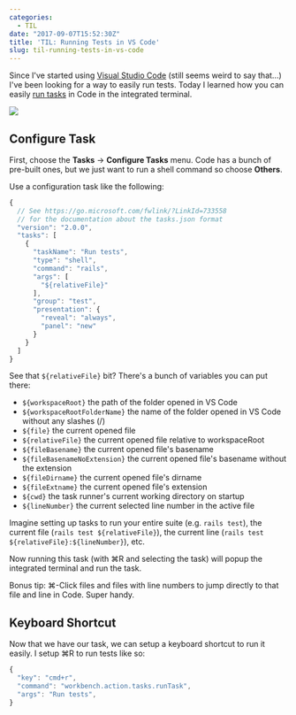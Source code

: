 ```yaml
---
categories:
  - TIL
date: "2017-09-07T15:52:30Z"
title: 'TIL: Running Tests in VS Code'
slug: til-running-tests-in-vs-code
---
```


Since I've started using [Visual Studio Code](https://code.visualstudio.com/) (still seems weird to say that...) I've been looking for a way to easily run tests. Today I learned how you can easily [run tasks](https://code.visualstudio.com/docs/editor/tasks) in Code in the integrated terminal.

![](https://icdn.remarkedusercontent.com/s/sh:0.5/rs:fit:1200/aHR0cHM6Ly9jZG4ucmVtYXJrZWR1c2VyY29udGVudC5jb20vZmlsZS9yZW1hcmtlZC1wcm9kLzEvbWFya3MvMkpzMGlnbm8vU2NyZWVuJTIwU2hvdCUyMDIwMTctMDktMDclMjBhdCUyMDQuMTYuMTAlMjBQTS5wbmc.png)

## Configure Task

First, choose the **Tasks** → **Configure Tasks** menu. Code has a bunch of pre-built ones, but we just want to run a shell command so choose **Others**.

Use a configuration task like the following:

```js
{
  // See https://go.microsoft.com/fwlink/?LinkId=733558
  // for the documentation about the tasks.json format
  "version": "2.0.0",
  "tasks": [
    {
      "taskName": "Run tests",
      "type": "shell",
      "command": "rails",
      "args": [
        "${relativeFile}"
      ],
      "group": "test",
      "presentation": {
        "reveal": "always",
        "panel": "new"
      }
    }
  ]
}
```

See that `${relativeFile}` bit? There's a bunch of variables you can put there:

* `${workspaceRoot}` the path of the folder opened in VS Code
* `${workspaceRootFolderName}` the name of the folder opened in VS Code without any slashes (/)
* `${file}` the current opened file
* `${relativeFile}` the current opened file relative to workspaceRoot
* `${fileBasename}` the current opened file's basename
* `${fileBasenameNoExtension}` the current opened file's basename without the extension
* `${fileDirname}` the current opened file's dirname
* `${fileExtname}` the current opened file's extension
* `${cwd}` the task runner's current working directory on startup
* `${lineNumber}` the current selected line number in the active file

Imagine setting up tasks to run your entire suite (e.g. `rails test`), the current file (`rails test ${relativeFile}`), the current line (`rails test ${relativeFile}:${lineNumber}`), etc.

Now running this task (with ⌘R and selecting the task) will popup the integrated terminal and run the task.

Bonus tip: ⌘-Click files and files with line numbers to jump directly to that file and line in Code. Super handy.

## Keyboard Shortcut

Now that we have our task, we can setup a keyboard shortcut to run it easily. I setup ⌘R to run tests like so:

```js
{
  "key": "cmd+r",
  "command": "workbench.action.tasks.runTask",
  "args": "Run tests",
}
```
